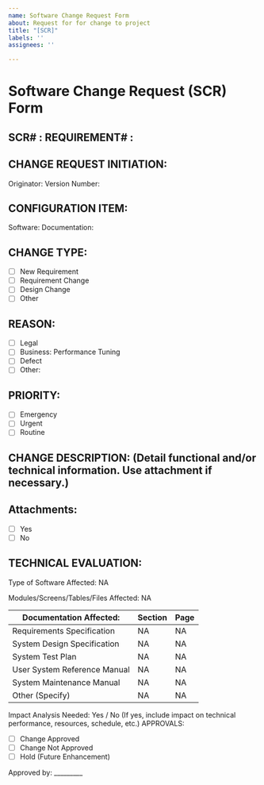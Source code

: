 ```yaml
---
name: Software Change Request Form
about: Request for for change to project
title: "[SCR]"
labels: ''
assignees: ''

---
```


# Software Change Request (SCR) Form
## SCR# :        REQUIREMENT# :
## CHANGE REQUEST INITIATION: 
Originator: 
Version Number:
## CONFIGURATION ITEM: 
Software:    Documentation:  
## CHANGE TYPE: 
- [ ] New Requirement  
- [ ] Requirement Change  
- [ ] Design Change   
- [ ]  Other

## REASON: 
- [ ] Legal  
- [ ] Business: Performance Tuning  
- [ ] Defect
- [ ] Other: 

## PRIORITY: 
- [ ] Emergency
- [ ] Urgent
- [ ] Routine

## CHANGE DESCRIPTION: (Detail functional and/or technical information. Use attachment if necessary.)


##  Attachments: 
- [ ] Yes
- [ ] No

## TECHNICAL EVALUATION: 

Type of Software Affected: NA

Modules/Screens/Tables/Files Affected: NA

Documentation  Affected:       |            Section          |      Page
------------------------------------ | ---------------------- | --------------
Requirements Specification          |         NA         |     NA
System Design Specification         |         NA         |     NA
System Test Plan                            |         NA         |     NA
User System Reference Manual     |         NA         |     NA
System Maintenance Manual        |         NA         |     NA
Other (Specify)                              |         NA         |     NA

Impact Analysis Needed: Yes / No (If yes, include impact on technical performance, resources, schedule, etc.)
APPROVALS: 

- [ ] Change Approved
- [ ] Change Not Approved
- [ ] Hold (Future Enhancement)

Approved by: _________
